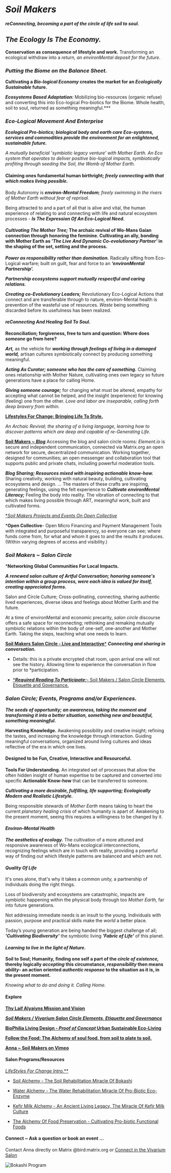 # *Soil Makers*

***reConnecting, becoming a part of the circle of life soil to soul.***

## *The Ecology Is The Economy.*

**Conservation as consequence of lifestyle and work.**
Transforming an ecological withdraw into a *return, an environMental deposit for the future.*

### *Putting the Biome on the Balance Sheet.*

**Cultivating a *Bio-logical Economy* creates the market for an *Ecologically Sustainable* future.**

***Ecosystems Based Adaptation:*** Mobilizing bio-resources (organic refuse) and converting this into Eco-logical Pro-biotics for the Biome. Whole health, soil to soul, returned as something meaningful.***

### *Eco-Logical Movement And Enterprise*

***Ecological Pro-biotics; biological body and earth care Eco-systems, services and commodities provide the environment for an enlightened, sustainable future.***

*A mutually beneficial 'symbiotic legacy venture' with Mother Earth. An Eco system that operates to deliver positive bio-logical impacts, symbiotically profiting through seeding the Soil, the Womb of Mother Earth.*

#### Claiming ones fundamental human birthright; *freely connecting with that which makes living possible.*

Body Autonomy is ***environ-Mental Freedom**; freely swimming in the rivers of Mother Earth without fear of reprisal.*

Being attracted to and a part of all that is alive and vital, the human experience of relating to and connecting with life and natural ecosystem processes - ***Is The Expression Of An Eco-Logical Need.***

#### *Cultivating The Mother Tree;* The archaic revival of Wo-Mans Gaian connection through honoring the feminine. Cultivating an ally, bonding with Mother Earth as *'The Live And Dynamic Co-evolutionary Partner'* in the shaping of the set, setting and the process.

***Power as responsibility rather than domination.*** Radically sifting from Eco-Logical warfare; built on guilt, fear and force to an ***'environMental Partnership'.***

***Partnership ecosystems support mutually respectful and caring relations.***

***Creating co-Evolutionary Leaders;*** Revolutionary Eco-Logical Actions that connect and are transferable through to nature, environ-Mental health is prevention of the wasteful use of resources. *Waste* being something discarded before its usefulness has been realized.

#### *reConnecting And Healing Soil To Soul.*

**Reconciliation; forgiveness, free to turn and question: Where does *someone* go from here?**

***Art,*** as the vehicle for ***working through feelings of living in a damaged world,*** artisan cultures symbiotically connect by producing something meaningful.

***Acting As Curator; someone who has the care of something.*** Claiming ones relationship with Mother Nature, cultivating ones own legacy so future generations have a place for calling Home.

***Giving someone courage;*** for changing what must be altered, empathy for accepting what cannot be helped, and the insight (experience) for knowing (feeling) one from the other. *Love and labor are inseparable, calling forth deep bravery from within.*

[**Lifestyles For Change; Bringing Life To Style.**](./lifeStylesForChange/lifeStylesForChangeIntro.md)

*An Archaic Revival; the sharing of a living language, learning how to discover patterns which are deep and capable of re-Generating Life.*

[**Soil Makers ~ *Blog***](https://matrix.to/#/!EwezVvVjpxKVCMIuRM:matrix.org?via=matrix.org&via=kde.org&via=converser.eu)
Accessing the blog and salon circle rooms: *Element.io* is secure and independent communication, connected via Matrix.org an open network for secure, decentralized communication. Working together, designed for communities; an open messenger and collaboration tool that supports public and private chats, including powerful moderation tools.

***Blog Sharing; Resources mixed with inspiring actionable know-how.*** Sharing creativity, working with natural beauty, building, cultivating ecosystems and design. ... The masters of these crafts are inspiring, generating feelings, using the felt experience to ***Cultivate environMental Literacy;*** Feeling the body into reality. The vibration of connecting to that which makes living possible through ART, meaningful work, built and cultivated forms.

[**Soil Makers Projects and Events On *Open Collective**](https://opencollective.com/soil-makers)

***Open Collective**- Open Micro Financing and Payment Management Tools with integrated and purposeful transparency, so everyone can see; where funds come from, for what and whom it goes to and the results it produces. (Within varying degrees of access and visibility.)

### *Soil Makers ~ *Salon Circle**

***Networking Global Communities For Local Impacts.**

***A renewed salon culture of Artful Conversation; honoring someone's intention within a group process, were each idea is valued for itself, creating appreciated forms.***

Salon and Circle Culture; Cross-pollinating, connecting, sharing authentic lived experiences, diverse ideas and feelings about Mother Earth and the future.

At a time of environMental and economic precarity, *salon circle* discourse offers a safe space for reconnecting; rethinking and remaking mutually symbiotic relations within the body of one-self, one-another and Mother Earth. Taking the steps, teaching what one needs to learn.

[**Soil Makers Salon Circle - Live and Interactive***](https://matrix.to/#/!LSpVaMCiYQehpJONFF:matrix.org?via=matrix.org&via=t2bot.io&via=stux.chat)
***Connecting and sharing in conversation.***
- Details: this is a private encrypted chat room, upon arrival one will not see the history. Allowing time to experience the conversation in flow prior to *participation.

- [****Required Reading To Participate;***- Soil Makers / Salon Circle Elements, Etiquette and Governance.](./lifeStylesForChange/soilMakersSalonCircleElements.md)

### *Salon Circle; Events, Programs and/or Experiences.*

***The *seeds of opportunity;* an awareness, taking the moment and transforming it into a better situation, something new and beautiful, something meaningful.***

**Harvesting Knowledge.**
Awakening possibility and creative insight; refining the tastes, and increasing the knowledge through interaction. Guiding meaningful conversations, organized around living cultures and ideas reflective of the era in which one lives.

#### Designed to be Fun, Creative, Interactive and Resourceful.

**Tools For Understanding.**
An integrated set of processes that allow the often hidden insight of human expertise to be captured and converted into specific **Actionable Know-how** that can be transferred to someone.

***Cultivating a more desirable, fulfilling, life supporting; Ecologically Modern and Realistic Lifestyle.***

Being responsible stewards of *Mother Earth* means taking to heart the current *planetary healing crisis* of which humanity is apart of. Awakening to the present moment, seeing this requires a willingness to be changed by it.

#### *Environ-Mental Health*

***The aesthetics of ecology.*** The cultivation of a more attuned and responsive awareness of Wo-Mans ecological interconnections, recognizing feelings which are in touch with reality, providing a powerful way of finding out which lifestyle patterns are balanced and which are not.

#### *Quality Of Life*

It's ones alone, that's why it takes a common *unity,* a partnership of individuals doing the right things.

Loss of biodiversity and ecosystems are catastrophic, impacts are symbiotic happening within the physical body through too *Mother Earth,* far into future generations.

Not addressing immediate needs is an insult to the young. Individuals with passion, purpose and practical skills make the *world* a better place.

Today’s young generation are being handed the biggest challenge of all; ***'Cultivating Biodiversity'*** the symbiotic living ***'Fabric of Life'*** of this planet.

#### *Learning to live in the light of Nature.*

**Soil to Soul; Humanity, finding one self a part of the *circle of existence,* thereby logically *accepting* this circumstance, *responsibility* then means *ability*- an action oriented *authentic response* to the situation as it is, in the present moment.**

*Knowing what to do and doing it. Calling Home.*

#### Explore

[**Thy Laif Alyaiyns Mission and Vision**](./thyLaifAlaiyns.md)

[***Soil Makers / Vivarium Salon Circle Elements, Etiquette and Governance***](./lifeStylesForChange/soilMakersSalonCircleElements.md)

[**BioPhilia Living Design - *Proof of Concept* Urban Sustainable Eco-Living**](./bioPhiliaLivingDesignProofOfConcept/creativeEcoLivingProofOfConcept.md)

[**Follow the Food; The Alchemy of soul food, from soil to plate to soil.**](./soulFood/followTheFood.md)

[**Anna ~ Soil Makers on Vimeo**](https://vimeo.com/soilmakers)

#### Salon Programs/Resources

[***Life*Styles* For Change Intro.***](./lifeStylesForChange/lifeStylesForChangeIntro.md)

- [Soil Alchemy - The Soil Rehabilitation Miracle Of Bokashi](./lifeStylesForChange/soilAlchemy.md)

- [Water Alchemy - The Water Rehabilitation Miracle Of Pro-Biotic Eco-Enzyme](./lifeStylesForChange/waterAlchemy.md)

- [Kefir Milk Alchemy - An Ancient Living Legacy, The Miracle Of Kefir Milk Culture](./lifeStylesForChange/kefirMilkAlchemy.md)

- [The Alchemy Of Food Preservation - Cultivating Pro-biotic Functional Foods](./lifeStylesForChange/lactoFermentbBasicMethod.md)

#### Connect ~ Ask a question or book an event ...
Contact Anna directly on Matrix @bird:matrix.org or [Connect in the Vivarium Salon](https://matrix.to/#/!LSpVaMCiYQehpJONFF:matrix.org)

![Bokashi Program](./eventGallery/bokashiProgram_web.jpg)
